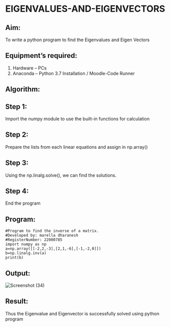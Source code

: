 # EIGENVALUES-AND-EIGENVECTORS
## Aim:
To write a python program to find the Eigenvalues and Eigen Vectors
## Equipment’s required:
1. 	Hardware – PCs
2. 	Anaconda – Python 3.7 Installation / Moodle-Code Runner
## Algorithm:
## Step 1:
Import the numpy module to use the built-in functions for calculation

## Step 2:
Prepare the lists from each linear equations and assign in np.array()

## Step 3:
Using the np.linalg.solve(), we can find the solutions.

## Step 4:
End the program

## Program:
```
#Program to find the inverse of a matrix.
#Developed by: marella dharanesh
#RegisterNumber: 22000785
import numpy as np
a=np.array([[-2,2,-3],[2,1,-6],[-1,-2,0]])
b=np.linalg.inv(a)
print(b)
```
## Output:
![Screenshot (34)](https://user-images.githubusercontent.com/118707669/214330752-2685d150-65fd-494c-8acb-d23623d8f7fa.png)

## Result:
Thus the Eigenvalue and Eigenvector is successfully solved using python program
